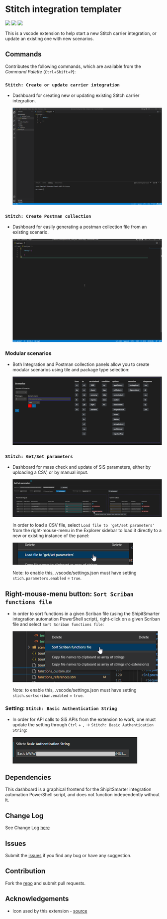 # Stitch integration templater

[![](https://vsmarketplacebadge.apphb.com/version-short/shipitsmarter.stitch-integration-templater.svg)](https://marketplace.visualstudio.com/items?itemName=shipitsmarter.stitch-integration-templater)
[![](https://vsmarketplacebadge.apphb.com/installs-short/shipitsmarter.stitch-integration-templater.svg)](https://marketplace.visualstudio.com/items?itemName=shipitsmarter.stitch-integration-templater)
[![](https://vsmarketplacebadge.apphb.com/rating-short/shipitsmarter.stitch-integration-templater.svg)](https://marketplace.visualstudio.com/items?itemName=shipitsmarter.stitch-integration-templater)



This is a vscode extension to help start a new Stitch carrier integration, or update an existing one with new scenarios.

## Commands

Contributes the following commands, which are available from the *Command Palette* (`Ctrl`+`Shift`+`P`):

### `Stitch: Create or update carrier integration`
- Dashboard for creating new or updating existing Stitch carrier integration.

    ![Stitch integration templater](https://raw.githubusercontent.com/shipitsmarter/vscode-stitch-integration-templater/main/img/sit-use-gif.gif)

### `Stitch: Create Postman collection`
- Dashboard for easily generating a postman collection file from an existing scenario.

    ![Stitch Create Postman collection](https://raw.githubusercontent.com/shipitsmarter/vscode-stitch-integration-templater/main/img/pmcollection-use-gif.gif)


### Modular scenarios
- Both Integration and Postman collection panels allow you to create modular scenarios using tile and package type selection:

    ![Modular tiles](https://raw.githubusercontent.com/shipitsmarter/vscode-stitch-integration-templater/main/img/scenariotiles-use-gif.gif)

### `Stitch: Get/Set parameters`
- Dashboard for mass check and update of SiS parameters, either by uploading a CSV, or by manual input.

    ![Get Set Parameters](https://raw.githubusercontent.com/shipitsmarter/vscode-stitch-integration-templater/main/img/get_set_parameters_use.png)


    In order to load a CSV file, select `Load file to 'get/set parameters'` from the right-mouse-menu in the Explorer sidebar to load it directly to a new or existing instance of the panel:
    
    ![Load CSV file to get/set parameters](https://raw.githubusercontent.com/shipitsmarter/vscode-stitch-integration-templater/main/img/load_file_to_get_set_parameters.png)


    Note: to enable this, .vscode/settings.json must have setting `stich.parameters.enabled` = `true`.

## Right-mouse-menu button: `Sort Scriban functions file`
- In order to sort functions in a given Scriban file (using the ShipitSmarter integration automation PowerShell script), right-click on a given Scriban file and select `Sort Scriban functions file`:

    ![Sort Scriban functions file](https://raw.githubusercontent.com/shipitsmarter/vscode-stitch-integration-templater/main/img/sort_scriban_functions_file.png)


    Note: to enable this, .vscode/settings.json must have setting `stich.sortscriban.enabled` = `true`.

### Setting: `Stitch: Basic Authentication String`
- In order for API calls to SiS APIs from the extension to work, one must update the setting through `Ctrl` + `,` -> `Stitch: Basic Authentication String`: 

    ![Stitch Basic Authentication String](https://raw.githubusercontent.com/shipitsmarter/vscode-stitch-integration-templater/main/img/stitch_basic_auth_string_setting.png)


## Dependencies
This dashboard is a graphical frontend for the ShipitSmarter integration automation PowerShell script, and does not function independently without it.

## Change Log
See Change Log [here](CHANGELOG.md)

## Issues
Submit the [issues](https://github.com/shipitsmarter/vscode-stitch-integration-templater/issues) if you find any bug or have any suggestion.

## Contribution
Fork the [repo](https://github.com/shipitsmarter/vscode-stitch-integration-templater/) and submit pull requests.

## Acknowledgements
* Icon used by this extension - [source](https://www.flaticon.com/free-icon/stitching_3460012?term=stitch&page=2&position=70&page=2&position=70&related_id=3460012&origin=search)
